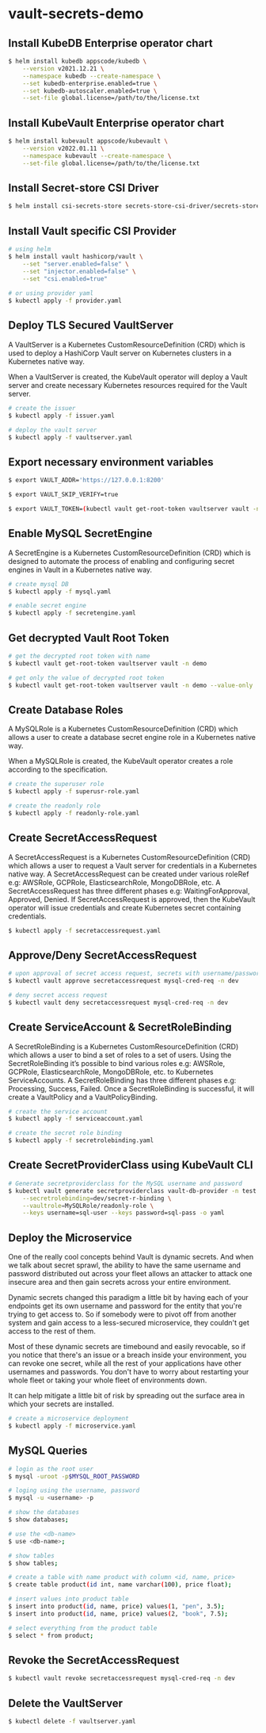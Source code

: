 # vault-secrets-demo

## Install KubeDB Enterprise operator chart

```bash
$ helm install kubedb appscode/kubedb \
    --version v2021.12.21 \
    --namespace kubedb --create-namespace \
    --set kubedb-enterprise.enabled=true \
    --set kubedb-autoscaler.enabled=true \
    --set-file global.license=/path/to/the/license.txt
```

## Install KubeVault Enterprise operator chart

```bash
$ helm install kubevault appscode/kubevault \
    --version v2022.01.11 \
    --namespace kubevault --create-namespace \
    --set-file global.license=/path/to/the/license.txt
```

## Install Secret-store CSI Driver

```bash
$ helm install csi-secrets-store secrets-store-csi-driver/secrets-store-csi-driver --namespace kube-system
```

## Install Vault specific CSI Provider

```bash
# using helm
$ helm install vault hashicorp/vault \
    --set "server.enabled=false" \
    --set "injector.enabled=false" \
    --set "csi.enabled=true"
     
# or using provider yaml
$ kubectl apply -f provider.yaml
```

## Deploy TLS Secured VaultServer

A VaultServer is a Kubernetes CustomResourceDefinition (CRD) which is used to deploy a HashiCorp Vault server on Kubernetes clusters in a Kubernetes native way.

When a VaultServer is created, the KubeVault operator will deploy a Vault server and create necessary Kubernetes resources required for the Vault server.

```bash
# create the issuer
$ kubectl apply -f issuer.yaml

# deploy the vault server
$ kubectl apply -f vaultserver.yaml
```

## Export necessary environment variables

```bash
$ export VAULT_ADDR='https://127.0.0.1:8200'

$ export VAULT_SKIP_VERIFY=true

$ export VAULT_TOKEN=(kubectl vault get-root-token vaultserver vault -n demo --value-only) 
```

## Enable MySQL SecretEngine

A SecretEngine is a Kubernetes CustomResourceDefinition (CRD) which is designed to automate the process of enabling and configuring secret engines in Vault in a Kubernetes native way.

```bash
# create mysql DB 
$ kubectl apply -f mysql.yaml

# enable secret engine
$ kubectl apply -f secretengine.yaml
```

## Get decrypted Vault Root Token

```bash
# get the decrypted root token with name
$ kubectl vault get-root-token vaultserver vault -n demo

# get only the value of decrypted root token
$ kubectl vault get-root-token vaultserver vault -n demo --value-only
```

## Create Database Roles

A MySQLRole is a Kubernetes CustomResourceDefinition (CRD) which allows a user to create a database secret engine role in a Kubernetes native way.

When a MySQLRole is created, the KubeVault operator creates a role according to the specification.

```bash
# create the superuser role
$ kubectl apply -f superusr-role.yaml

# create the readonly role
$ kubectl apply -f readonly-role.yaml
```

## Create SecretAccessRequest

A SecretAccessRequest is a Kubernetes CustomResourceDefinition (CRD) which allows a user to request a Vault server for credentials in a Kubernetes native way. A SecretAccessRequest can be created under various roleRef e.g: AWSRole, GCPRole, ElasticsearchRole, MongoDBRole, etc. A SecretAccessRequest has three different phases e.g: WaitingForApproval, Approved, Denied. If SecretAccessRequest is approved, then the KubeVault operator will issue credentials and create Kubernetes secret containing credentials. 

```bash
$ kubectl apply -f secretaccessrequest.yaml
```

## Approve/Deny SecretAccessRequest

```bash
# upon approval of secret access request, secrets with username/password will be created
$ kubectl vault approve secretaccessrequest mysql-cred-req -n dev

# deny secret access request
$ kubectl vault deny secretaccessrequest mysql-cred-req -n dev
```

## Create ServiceAccount & SecretRoleBinding

A SecretRoleBinding is a Kubernetes CustomResourceDefinition (CRD) which allows a user to bind a set of roles to a set of users. Using the SecretRoleBinding it’s possible to bind various roles e.g: AWSRole, GCPRole, ElasticsearchRole, MongoDBRole, etc. to Kubernetes ServiceAccounts. A SecretRoleBinding has three different phases e.g: Processing, Success, Failed. Once a SecretRoleBinding is successful, it will create a VaultPolicy and a VaultPolicyBinding.

```bash
# create the service account
$ kubectl apply -f serviceaccount.yaml

# create the secret role binding
$ kubectl apply -f secretrolebinding.yaml
```

## Create SecretProviderClass using KubeVault CLI

```bash
# Generate secretproviderclass for the MySQL username and password
$ kubectl vault generate secretproviderclass vault-db-provider -n test      \
    --secretrolebinding=dev/secret-r-binding \
    --vaultrole=MySQLRole/readonly-role \
    --keys username=sql-user --keys password=sql-pass -o yaml 
```

## Deploy the Microservice

One of the really cool concepts behind Vault is dynamic secrets. And when we talk about secret sprawl, the ability to have the same username and password distributed out across your fleet allows an attacker to attack one insecure area and then gain secrets across your entire environment.

Dynamic secrets changed this paradigm a little bit by having each of your endpoints get its own username and password for the entity that you're trying to get access to. So if somebody were to pivot off from another system and gain access to a less-secured microservice, they couldn't get access to the rest of them.

Most of these dynamic secrets are timebound and easily revocable, so if you notice that there's an issue or a breach inside your environment, you can revoke one secret, while all the rest of your applications have other usernames and passwords. You don't have to worry about restarting your whole fleet or taking your whole fleet of environments down.

It can help mitigate a little bit of risk by spreading out the surface area in which your secrets are installed.

```bash
# create a microservice deployment
$ kubectl apply -f microservice.yaml
```

## MySQL Queries

```bash
# login as the root user
$ mysql -uroot -p$MYSQL_ROOT_PASSWORD

# loging using the username, password
$ mysql -u <username> -p

# show the databases
$ show databases;

# use the <db-name>
$ use <db-name>;

# show tables
$ show tables;

# create a table with name product with column <id, name, price>
$ create table product(id int, name varchar(100), price float);

# insert values into product table
$ insert into product(id, name, price) values(1, "pen", 3.5);
$ insert into product(id, name, price) values(2, "book", 7.5);

# select everything from the product table
$ select * from product;
```

## Revoke the SecretAccessRequest

```bash
$ kubectl vault revoke secretaccessrequest mysql-cred-req -n dev
```

## Delete the VaultServer

```bash
$ kubectl delete -f vaultserver.yaml
```
